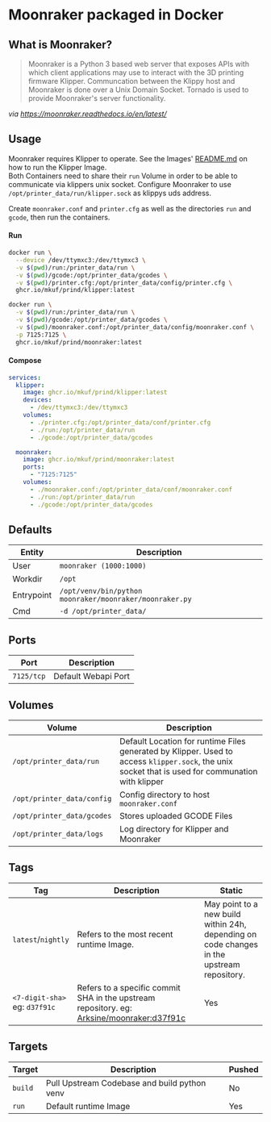 # Moonraker packaged in Docker
## What is Moonraker?

>Moonraker is a Python 3 based web server that exposes APIs with which client applications may use to interact with the 3D printing firmware Klipper. Communcation between the Klippy host and Moonraker is done over a Unix Domain Socket. Tornado is used to provide Moonraker's server functionality.

_via https://moonraker.readthedocs.io/en/latest/_

## Usage
Moonraker requires Klipper to operate. See the Images' [README.md](../klipper/README.md) on how to run the Klipper Image.  
Both Containers need to share their `run` Volume in order to be able to communicate via klippers unix socket. Configure Moonraker to use `/opt/printer_data/run/klipper.sock` as klippys uds address.  

Create `moonraker.conf` and `printer.cfg` as well as the directories `run` and `gcode`, then run the containers.

#### Run
```bash
docker run \
  --device /dev/ttymxc3:/dev/ttymxc3 \
  -v $(pwd)/run:/printer_data/run \
  -v $(pwd)/gcode:/opt/printer_data/gcodes \
  -v $(pwd)/printer.cfg:/opt/printer_data/config/printer.cfg \
  ghcr.io/mkuf/prind/klipper:latest

docker run \
  -v $(pwd)/run:/printer_data/run \
  -v $(pwd)/gcode:/opt/printer_data/gcodes \
  -v $(pwd)/moonraker.conf:/opt/printer_data/config/moonraker.conf \
  -p 7125:7125 \
  ghcr.io/mkuf/prind/moonraker:latest
```

#### Compose
```yaml
services:
  klipper:
    image: ghcr.io/mkuf/prind/klipper:latest
    devices:
      - /dev/ttymxc3:/dev/ttymxc3
    volumes:
      - ./printer.cfg:/opt/printer_data/conf/printer.cfg
      - ./run:/opt/printer_data/run
      - ./gcode:/opt/printer_data/gcodes

  moonraker:
    image: ghcr.io/mkuf/prind/moonraker:latest
    ports:
      - "7125:7125"
    volumes:
      - ./moonraker.conf:/opt/printer_data/conf/moonraker.conf
      - ./run:/opt/printer_data/run
      - ./gcode:/opt/printer_data/gcodes
```

## Defaults
|Entity|Description|
|---|---|
|User| `moonraker (1000:1000)` |
|Workdir|`/opt`|
|Entrypoint|`/opt/venv/bin/python moonraker/moonraker/moonraker.py`|
|Cmd|`-d /opt/printer_data/`|

## Ports
|Port|Description|
|---|---|
|`7125/tcp`|Default Webapi Port|

## Volumes
|Volume|Description|
|---|---|
|`/opt/printer_data/run`| Default Location for runtime Files generated by Klipper. Used to access `klipper.sock`, the unix socket that is used for communation with klipper |
|`/opt/printer_data/config`|Config directory to host `moonraker.conf`|
|`/opt/printer_data/gcodes`|Stores uploaded GCODE Files|
|`/opt/printer_data/logs`|Log directory for Klipper and Moonraker|

## Tags
|Tag|Description|Static|
|---|---|---|
|`latest`/`nightly`|Refers to the most recent runtime Image.|May point to a new build within 24h, depending on code changes in the upstream repository.|
|`<7-digit-sha>` <br>eg: `d37f91c`|Refers to a specific commit SHA in the upstream repository. eg: [Arksine/moonraker:d37f91c](https://github.com/Arksine/moonraker/commit/d37f91c9c864302e750385297d2aa2a0c9b43035)|Yes|

## Targets
|Target|Description|Pushed|
|---|---|---|
|`build`|Pull Upstream Codebase and build python venv|No|
|`run`|Default runtime Image|Yes|